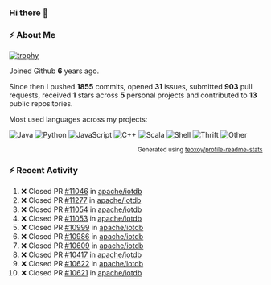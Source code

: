 ### Hi there 👋

### :zap: About Me

[![trophy](https://github-profile-trophy.vercel.app/?username=HTHou&theme=onedark)](https://github.com/ryo-ma/github-profile-trophy)
   
Joined Github **6** years ago.

Since then I pushed **1855** commits, opened **31** issues, submitted **903** pull requests, received **1** stars across **5** personal projects and contributed to **13** public repositories.

Most used languages across my projects:

![Java](https://img.shields.io/static/v1?style=flat-square&label=%E2%A0%80&color=555&labelColor=%23b07219&message=Java%EF%B8%B195.4%25)
![Python](https://img.shields.io/static/v1?style=flat-square&label=%E2%A0%80&color=555&labelColor=%233572A5&message=Python%EF%B8%B11.2%25)
![JavaScript](https://img.shields.io/static/v1?style=flat-square&label=%E2%A0%80&color=555&labelColor=%23f1e05a&message=JavaScript%EF%B8%B10.7%25)
![C++](https://img.shields.io/static/v1?style=flat-square&label=%E2%A0%80&color=555&labelColor=%23f34b7d&message=C%2B%2B%EF%B8%B10.5%25)
![Scala](https://img.shields.io/static/v1?style=flat-square&label=%E2%A0%80&color=555&labelColor=%23c22d40&message=Scala%EF%B8%B10.4%25)
![Shell](https://img.shields.io/static/v1?style=flat-square&label=%E2%A0%80&color=555&labelColor=%2389e051&message=Shell%EF%B8%B10.3%25)
![Thrift](https://img.shields.io/static/v1?style=flat-square&label=%E2%A0%80&color=555&labelColor=%23D12127&message=Thrift%EF%B8%B10.3%25)
![Other](https://img.shields.io/static/v1?style=flat-square&label=%E2%A0%80&color=555&labelColor=%23ededed&message=Other%EF%B8%B10.8%25)

<p align="right"><sub>Generated using <a href="https://github.com/marketplace/actions/profile-readme-stats">teoxoy/profile-readme-stats</a></sub></p>


<!--![](https://github.com/HTHou/HTHou/blob/output/github-contribution-grid-snake.svg)-->

<!--![Haonan Hou's github stats](https://github-readme-stats.vercel.app/api?username=HTHou&count_private=true&show_icons=true&theme=onedark)-->

<!--![Haonan Hou's wakatime stats](https://github-readme-stats.vercel.app/api/wakatime?username=HTHou&layout=compact&theme=onedark)-->

<!--![Top Langs](https://github-readme-stats.vercel.app/api/top-langs/?username=HTHou&theme=onedark&layout=compact)-->

### :zap: Recent Activity
<!--START_SECTION:activity-->
1. ❌ Closed PR [#11046](https://github.com/apache/iotdb/pull/11046) in [apache/iotdb](https://github.com/apache/iotdb)
2. ❌ Closed PR [#11277](https://github.com/apache/iotdb/pull/11277) in [apache/iotdb](https://github.com/apache/iotdb)
3. ❌ Closed PR [#11054](https://github.com/apache/iotdb/pull/11054) in [apache/iotdb](https://github.com/apache/iotdb)
4. ❌ Closed PR [#11053](https://github.com/apache/iotdb/pull/11053) in [apache/iotdb](https://github.com/apache/iotdb)
5. ❌ Closed PR [#10999](https://github.com/apache/iotdb/pull/10999) in [apache/iotdb](https://github.com/apache/iotdb)
6. ❌ Closed PR [#10986](https://github.com/apache/iotdb/pull/10986) in [apache/iotdb](https://github.com/apache/iotdb)
7. ❌ Closed PR [#10609](https://github.com/apache/iotdb/pull/10609) in [apache/iotdb](https://github.com/apache/iotdb)
8. ❌ Closed PR [#10417](https://github.com/apache/iotdb/pull/10417) in [apache/iotdb](https://github.com/apache/iotdb)
9. ❌ Closed PR [#10622](https://github.com/apache/iotdb/pull/10622) in [apache/iotdb](https://github.com/apache/iotdb)
10. ❌ Closed PR [#10621](https://github.com/apache/iotdb/pull/10621) in [apache/iotdb](https://github.com/apache/iotdb)
<!--END_SECTION:activity-->

<!--
**HTHou/HTHou** is a ✨ _special_ ✨ repository because its `README.md` (this file) appears on your GitHub profile.

Here are some ideas to get you started:

- 🔭 I’m currently working on ...
- 🌱 I’m currently learning ...
- 👯 I’m looking to collaborate on ...
- 🤔 I’m looking for help with ...
- 💬 Ask me about ...
- 📫 How to reach me: ...
- 😄 Pronouns: ...
- ⚡ Fun fact: ...
-->
